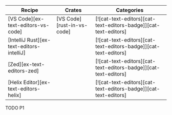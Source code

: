 | Recipe | Crates | Categories |
|--------|--------|------------|
| [VS Code][ex-text-editors-vs-code] | [VS Code][rust-in-vs-code] | [![cat-text-editors][cat-text-editors-badge]][cat-text-editors] |
| [IntelliJ Rust][ex-text-editors-intelliJ] |  | [![cat-text-editors][cat-text-editors-badge]][cat-text-editors] |
| [Zed][ex-text-editors-zed] |  | [![cat-text-editors][cat-text-editors-badge]][cat-text-editors] |
| [Helix Editor][ex-text-editors-helix] |  | [![cat-text-editors][cat-text-editors-badge]][cat-text-editors] |

<div class="hidden">
TODO P1
</div>
